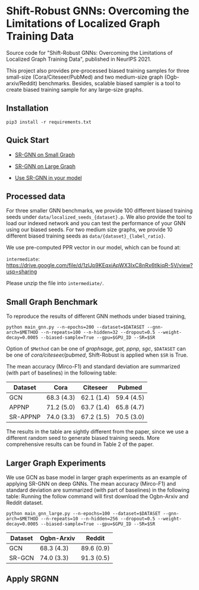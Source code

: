 # Shift-Robust GNNs: Overcoming the Limitations of Localized Graph Training Data
Source code for "Shift-Robust GNNs: Overcoming the Limitations of Localized Graph Training Data", published in NeurIPS 2021.

This project also provides pre-processed biased training samples for three small-size (Cora/Citeseer/PubMed) and two medium-size graph (Ogb-arxiv/Reddit) benchmarks. Besides, scalable biased sampler is a tool to create biased training sample for any large-size graphs.

## Installation
``
pip3 install -r requirements.txt
``
## Quick Start
 - [SR-GNN on Small Graph](#small-graph-benchmark)

 - [SR-GNN on Large Graph](#larger-graph-experiments)

 - [Use SR-GNN in your model](#apply-srgnn)


## Processed data
For three smaller GNN benchmarks, we provide 100 different biased training seeds under ``data/localized_seeds_{dataset}.p``. We also provide the tool to load our indexed network and you can test the performance of your GNN using our biased seeds. For two medium size graphs, we provide 10 different biased training seeds as ``data/{dataset}_{label_ratio}``.

We use pre-computed PPR vector in our model, which can be found at:

``intermediate``: https://drive.google.com/file/d/1zlJp9KEqxiApWX3IxC8nRx6tlkiqR-5V/view?usp=sharing

Please unzip the file into ``intermediate/``.

## Small Graph Benchmark
To reproduce the results of different GNN methods under biased training,

``
python main_gnn.py --n-epochs=200 --dataset=$DATASET --gnn-arch=$METHOD --n-repeats=100 --n-hidden=32 --dropout=0.5 --weight-decay=0.0005 --biased-sample=True --gpu=$GPU_ID --SR=$SR
``

Option of ``$Method`` can be one of *graphsage, gat, ppnp, sgc*, ``$DATASET`` can be one of *cora/citeseer/pubmed*, Shift-Robust is applied when ``$SR`` is True.


The mean accuracy (Mirco-F1) and standard deviation are summarized (with part of baselines) in the following table:

| Dataset | Cora | Citeseer | Pubmed |
| --------  |----------|----------|----------| 
| GCN | 68.3 (4.3) |  62.1 (1.4) | 59.4 (4.5) |
| APPNP | 71.2 (5.0) | 63.7 (1.4) | 65.8 (4.7) |
| SR-APPNP | 74.0 (3.3) | 67.2 (1.5) | 70.5 (3.0) |

The results in the table are sightly different from the paper, since we use a different random seed to generate biased training seeds.
More comprehensive results can be found in Table 2 of the paper.

## Larger Graph Experiments
We use GCN as base model in larger graph experiments as an example of applying SR-GNN on deep GNNs. The mean accuracy (Mirco-F1) and standard deviation are summarized (with part of baselines) in the following table:
Running the follow command will first download the Ogbn-Arxiv and Reddit dataset.

``
python main_gnn_large.py --n-epochs=100 --dataset=$DATASET --gnn-arch=$METHOD --n-repeats=10 --n-hidden=256 --dropout=0.5 --weight-decay=0.0005 --biased-sample=True --gpu=$GPU_ID --SR=$SR
``


| Dataset | Ogbn-Arxiv | Reddit |
| --------  |----------|----------|
| GCN | 68.3 (4.3) |  89.6 (0.9) |
| SR-GCN | 74.0 (3.3) | 91.3 (0.5) |

## Apply SRGNN
